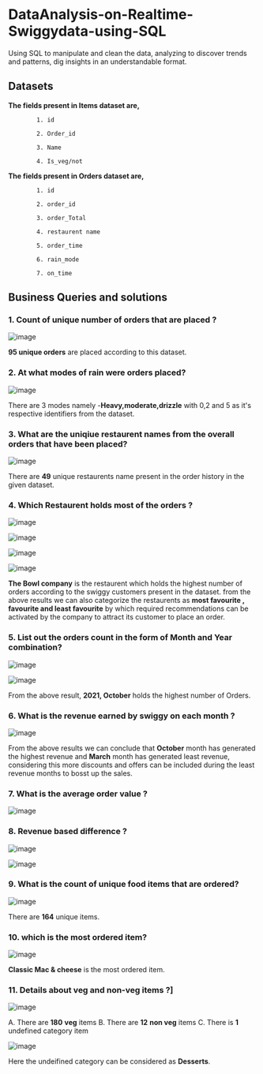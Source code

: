 # DataAnalysis-on-Realtime-Swiggydata-using-SQL
Using SQL to manipulate and clean the data, analyzing to discover trends and patterns, dig insights in an understandable format.

## Datasets
**The fields present in Items dataset are,**
            
            1. id
            
            2. Order_id
            
            3. Name
            
            4. Is_veg/not

**The fields present in Orders dataset are,**
            
            1. id
            
            2. order_id
            
            3. order_Total
            
            4. restaurent name
            
            5. order_time
            
            6. rain_mode
            
            7. on_time


## Business Queries and solutions
### 1. Count of unique number of orders that are placed ?

   ![image](https://github.com/deva-246/DataAnalysis-on-Realtime-Swiggydata-using-SQL/assets/75877347/9bfec0ac-9970-4719-8314-166057b0e2b6)
   
   **95 unique orders** are placed according to this dataset.

   
   

### 2. At what modes of rain were orders placed?

   ![image](https://github.com/deva-246/DataAnalysis-on-Realtime-Swiggydata-using-SQL/assets/75877347/0192b30f-7201-4c39-ba72-2484f4c87ec8)

   There are 3 modes namely -**Heavy,moderate,drizzle** with 0,2 and 5 as it's respective identifiers from the dataset.

   
   

### 3.  What are the uniqiue restaurent names from the overall orders that have been placed?

   ![image](https://github.com/deva-246/DataAnalysis-on-Realtime-Swiggydata-using-SQL/assets/75877347/f290ab7c-7a34-48b9-9345-321b54263034)

   There are **49** unique restaurents name present in the order history in the given dataset.

   
   

### 4.  Which Restaurent holds most of the orders ?

![image](https://github.com/deva-246/DataAnalysis-on-Realtime-Swiggydata-using-SQL/assets/75877347/68b8cc0d-8b06-4f95-a608-2d278e46eb83)
    
![image](https://github.com/deva-246/DataAnalysis-on-Realtime-Swiggydata-using-SQL/assets/75877347/e4b61785-5daf-4261-a905-cd880b58fdc0)

![image](https://github.com/deva-246/DataAnalysis-on-Realtime-Swiggydata-using-SQL/assets/75877347/377aba1b-8f0a-43b6-8dd6-61ceb4b9dfd1)
    
![image](https://github.com/deva-246/DataAnalysis-on-Realtime-Swiggydata-using-SQL/assets/75877347/5e8a17f7-f73e-4437-bfcb-68f3379d41bc)
    

**The Bowl company** is the restaurent which holds the highest number of orders according to the swiggy customers present in the dataset. from the above results we can also categorize the restaurents as **most favourite , favourite and least favourite** by which required recommendations can be activated by the company to attract its customer to place an order. 

### 5. List out the orders count in the form of Month and Year combination?

![image](https://github.com/deva-246/DataAnalysis-on-Realtime-Swiggydata-using-SQL/assets/75877347/07a340db-af98-4a2b-b1ed-370f302695cc)

![image](https://github.com/deva-246/DataAnalysis-on-Realtime-Swiggydata-using-SQL/assets/75877347/3ae3ecd2-5df7-40d0-8e0a-53bfd2b67cb0)

From the above result, **2021, October** holds the highest number of Orders.

### 6. What is the revenue earned by swiggy on each month ?

![image](https://github.com/deva-246/DataAnalysis-on-Realtime-Swiggydata-using-SQL/assets/75877347/7d15f49e-9eca-4312-a6d1-a182a6ee8205)

From the above results we can conclude that **October** month has generated the highest revenue and **March** month has generated least revenue, considering this more discounts and offers can be included during the least revenue months to bosst up the sales.

### 7. What is the average order value ?

![image](https://github.com/deva-246/DataAnalysis-on-Realtime-Swiggydata-using-SQL/assets/75877347/e61fa810-dd50-4af1-b213-cd38ccaf4194)

### 8. Revenue based difference ?

![image](https://github.com/deva-246/DataAnalysis-on-Realtime-Swiggydata-using-SQL/assets/75877347/b88832df-f7b2-4b7c-aecf-0bb03b1c4b97)

![image](https://github.com/deva-246/DataAnalysis-on-Realtime-Swiggydata-using-SQL/assets/75877347/7219a3d9-c8da-42a9-bf8d-fdbafbf44a89)

### 9. What is the count of unique food items that are ordered?

![image](https://github.com/deva-246/DataAnalysis-on-Realtime-Swiggydata-using-SQL/assets/75877347/346ed1bb-bd47-49c6-abb0-846db72a123b)

There are **164** unique items.

### 10. which is the most ordered item?

![image](https://github.com/deva-246/DataAnalysis-on-Realtime-Swiggydata-using-SQL/assets/75877347/904183ae-65df-450f-9a2b-cff0286ab5ce)

**Classic Mac & cheese** is the most ordered item.

### 11. Details about veg and non-veg items ?]

![image](https://github.com/deva-246/DataAnalysis-on-Realtime-Swiggydata-using-SQL/assets/75877347/1d20611a-59bf-4150-8f90-55e9010491af)

A. There are **180** **veg** items
B. There are **12** **non veg** items
C. There is **1** undefined category item
            
![image](https://github.com/deva-246/DataAnalysis-on-Realtime-Swiggydata-using-SQL/assets/75877347/1c9b902b-6a2d-4b74-8a3c-5aa2e52240b2)

Here the undeifined category can be considered as **Desserts**.



            





























   

   
   


            




